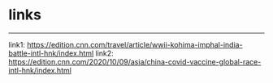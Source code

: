 # links
---
link1: https://edition.cnn.com/travel/article/wwii-kohima-imphal-india-battle-intl-hnk/index.html
link2: https://edition.cnn.com/2020/10/09/asia/china-covid-vaccine-global-race-intl-hnk/index.html